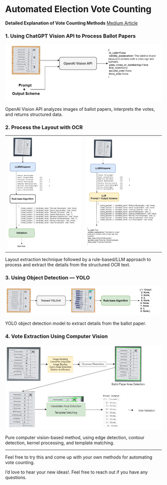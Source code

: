 # Automated Election Vote Counting


**Detailed Explanation of Vote Counting Methods**
[Medium Article](https://medium.com/@pamudu1111/automated-election-vote-counting-7b89900f7333)

### 1. Using ChatGPT Vision API to Process Ballot Papers
![Vision API](resources/LLM_proocessing.png)

OpenAI Vision API analyzes images of ballot papers, interprets the votes, and returns structured data.


### 2. Process the Layout with OCR
<table>
  <tr>
    <td>
      <img src="resources/layout_parse.png" alt="Layout Processing" width="300"/>
    </td>
    <td>
      <img src="resources/layout_parse_LLM.png" alt="Layout Processing LLM" width="300"/>
    </td>
  </tr>
</table>

Layout extraction technique followed by a rule-based/LLM approach to process and extract the details from the structured OCR text.

### 3. Using Object Detection — YOLO
![YOLO vote detection](resources/yolo_vote_extraction.png)

YOLO object detection model to extract details from the ballot paper.


### 4. Vote Extraction Using Computer Vision
![CV vote detection](resources/CV_method.png)

Pure computer vision-based method, using edge detection, contour detection, kernel processing, and template matching.

---

<p>Feel free to try this and come up with your own methods for automating vote counting.</p>
<p>I’d love to hear your new ideas!. Feel free to reach out if you have any questions.</p>

